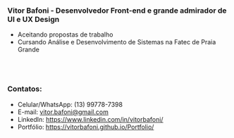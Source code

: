 <h3><p>Vitor Bafoni - Desenvolvedor Front-end e grande admirador de UI e UX Design</p></h3>

- Aceitando propostas de trabalho
- Cursando Análise e Desenvolvimento de Sistemas na Fatec de Praia Grande

<br>
<br>
<div>
  <h3><p>Contatos:</p></h3>
  
  - Celular/WhatsApp: (13) 99778-7398<br>
  - E-mail: vitor.bafoni@gmail.com<br>
  - LinkedIn: https://www.linkedin.com/in/vitorbafoni/<br>
  - Portfólio: https://vitorbafoni.github.io/Portfolio/
</div>


